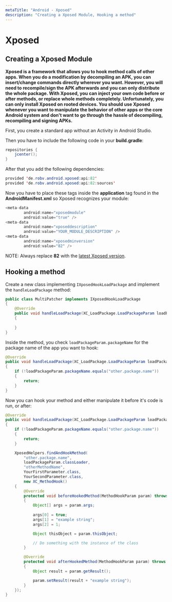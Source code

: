 ```yaml
---
metaTitle: "Android - Xposed"
description: "Creating a Xposed Module, Hooking a method"
---
```


# Xposed



## Creating a Xposed Module


****Xposed is a framework that allows you to hook method calls of other apps. When you do a modification by decompiling an APK, you can insert/change commands directly wherever you want. However, you will need to recompile/sign the APK afterwards and you can only distribute the whole package. With Xposed, you can inject your own code before or after methods, or replace whole methods completely. Unfortunately, you can only install Xposed on rooted devices. You should use Xposed whenever you want to manipulate the behavior of other apps or the core Android system and don't want to go through the hassle of decompiling, recompiling and signing APKs.****

First, you create a standard app without an Activity in Android Studio.

Then you have to include the following code in your **build.gradle**:

```java
repositories {
    jcenter();
}

```

After that you add the following dependencies:

```java
provided 'de.robv.android.xposed:api:82'
provided 'de.robv.android.xposed:api:82:sources'

```

Now you have to place these tags inside the  **application** tag found in the **AndroidManifest.xml** so Xposed recognizes your module:

```java
<meta-data
        android:name="xposedmodule"
        android:value="true" />
<meta-data
        android:name="xposeddescription"
        android:value="YOUR_MODULE_DESCRIPTION" />
<meta-data
        android:name="xposedminversion"
        android:value="82" />

```

NOTE: Always replace **82** with the [latest Xposed version](https://bintray.com/rovo89/de.robv.android.xposed/api).



## Hooking a method


Create a new class implementing `IXposedHookLoadPackage` and implement the `handleLoadPackage` method:

```java
public class MultiPatcher implements IXposedHookLoadPackage
{
    @Override
    public void handleLoadPackage(XC_LoadPackage.LoadPackageParam loadPackageParam) throws Throwable
    {
        
    }
}

```

Inside the method, you check `loadPackageParam.packageName` for the package name of the app you want to hook:

```java
@Override
public void handleLoadPackage(XC_LoadPackage.LoadPackageParam loadPackageParam) throws Throwable
{
    if (!loadPackageParam.packageName.equals("other.package.name"))
    {
        return;
    }
}

```

Now you can hook your method and either manipulate it before it's code is run, or after:

```java
@Override
public void handleLoadPackage(XC_LoadPackage.LoadPackageParam loadPackageParam) throws Throwable
{
    if (!loadPackageParam.packageName.equals("other.package.name"))
    {
        return;
    }

    XposedHelpers.findAndHookMethod(
        "other.package.name",
        loadPackageParam.classLoader,
        "otherMethodName",
        YourFirstParameter.class,
        YourSecondParameter.class,
        new XC_MethodHook()
    {
        @Override
        protected void beforeHookedMethod(MethodHookParam param) throws Throwable
        {
            Object[] args = param.args;
        
            args[0] = true;
            args[1] = "example string";
            args[2] = 1;

            Object thisObject = param.thisObject;

            // Do something with the instance of the class
        }

        @Override
        protected void afterHookedMethod(MethodHookParam param) throws Throwable
        {
            Object result = param.getResult();

            param.setResult(result + "example string");
        }
    });
}

```

